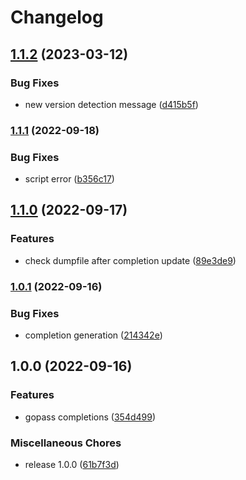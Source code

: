 # Changelog

## [1.1.2](https://github.com/joke/zim-gopass/compare/v1.1.1...v1.1.2) (2023-03-12)


### Bug Fixes

* new version detection message ([d415b5f](https://github.com/joke/zim-gopass/commit/d415b5f7c9171d3383d0af8100189b4d03a71917))

### [1.1.1](https://github.com/joke/zim-gopass/compare/v1.1.0...v1.1.1) (2022-09-18)


### Bug Fixes

* script error ([b356c17](https://github.com/joke/zim-gopass/commit/b356c17542f16e4c2740cdb3288adbb3677f863d))

## [1.1.0](https://github.com/joke/zim-gopass/compare/v1.0.1...v1.1.0) (2022-09-17)


### Features

* check dumpfile after completion update ([89e3de9](https://github.com/joke/zim-gopass/commit/89e3de9b4d4ada13531530fc156226b8a234d43f))

### [1.0.1](https://github.com/joke/zim-gopass/compare/v1.0.0...v1.0.1) (2022-09-16)


### Bug Fixes

* completion generation ([214342e](https://github.com/joke/zim-gopass/commit/214342e86a91d7ae33a318dcd9dfee7156709089))

## 1.0.0 (2022-09-16)


### Features

* gopass completions ([354d499](https://github.com/joke/zim-gopass/commit/354d499fcb857ab60885a265d29ad8452bf927fe))


### Miscellaneous Chores

* release 1.0.0 ([61b7f3d](https://github.com/joke/zim-gopass/commit/61b7f3dbe506e798df1b55ade5ad61c46f76dd61))
